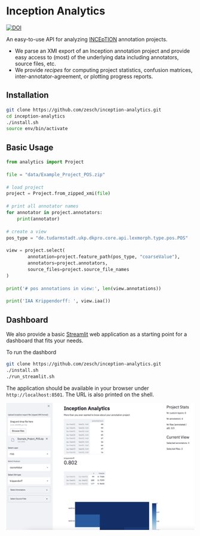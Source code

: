# Inception Analytics

[![DOI](https://zenodo.org/badge/379546031.svg)](https://zenodo.org/badge/latestdoi/379546031)

An easy-to-use API for analyzing [INCEpTION](https://inception-project.github.io) annotation projects.
* We parse an XMI export of an Inception annotation project and provide easy access to (most) of the underlying data including annotators, source files, etc.
* We provide *recipes* for computing project statistics, confusion matrices, inter-annotator-agreement, or plotting progress reports.

## Installation

```bash
git clone https://github.com/zesch/inception-analytics.git
cd inception-analytics
./install.sh
source env/bin/activate
```

## Basic Usage

```python
from analytics import Project

file = "data/Example_Project_POS.zip"

# load project
project = Project.from_zipped_xmi(file)

# print all annotator names
for annotator in project.annotators:
    print(annotator)

# create a view 
pos_type = "de.tudarmstadt.ukp.dkpro.core.api.lexmorph.type.pos.POS"

view = project.select(
        annotation=project.feature_path(pos_type, "coarseValue"), 
        annotators=project.annotators, 
        source_files=project.source_file_names
)

print('# pos annotations in view:', len(view.annotations))

print('IAA Krippendorff: ', view.iaa())
```

## Dashboard
We also provide a basic [Streamlit](http://streamlit.io) web application as a starting point for a dashboard that fits your needs.

To run the dashbord
```bash
git clone https://github.com/zesch/inception-analytics.git
./install.sh
./run_streamlit.sh
```
The application should be available in your browser under `http://localhost:8501`. The URL is also printed on the shell.

![Screenshot of dashboard](img/dashboard.png?raw=true "Dashboard")
